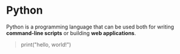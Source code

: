 # Python

Python is a programming language that can be used both for writing **command-line scripts** or building **web applications**.

> print("hello, world!")